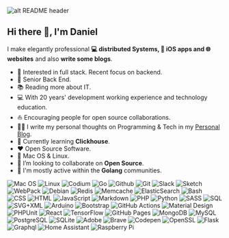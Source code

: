 ![alt README header](https://raw.githubusercontent.com/ad/ad/main/assets/header.png)

## Hi there 👋, l'm Daniel

I make elegantly professional **💻 distributed Systems, 📱 iOS apps and 🌐 websites** and also **write some blogs**.

- 🧐   Interested in full stack. Recent focus on backend.
- 💼   Senior Back End.
- 📚   Reading more about IT.
- 💻   With 20 years' development working experience and technology education.
- ⛵   Encouraging people for open source collaborations.
- ✍🏻   I write my personal thoughts on Programming & Tech in my [Personal Blog](https://blog.apatin.ru/).
- 🌱   Currently learning **Clickhouse**.
- ❤️   Open Source Software.
- 🐧   Mac OS & Linux.
- 👯   I’m looking to collaborate on **Open Source**.
- 💬   I'm mostly active within the **Golang** communities.

<p>
  <p>
    <img alt="Mac OS" src="https://img.shields.io/badge/OS-macOS-informational?style=flat-square&logo=apple&logoColor=white"/>
    <img alt="Linux" src="https://img.shields.io/badge/OS-Linux-informational?style=flat-square&logo=linux&logoColor=white"/>
    <img alt="Codium" src="https://img.shields.io/badge/-VS%20Code-007ACC?style=flat-square&logo=visual-studio-code"/>
    <img alt="Go" src="https://img.shields.io/badge/-go-informational?style=flat-square&logo=go&logoColor=white">
    <img alt="Github" src="https://img.shields.io/badge/-Github-181717?style=flat-square&logo=GitHub&logoColor=white"/>
    <img alt="Git" src="https://img.shields.io/badge/-Git-F44D27?style=flat-square&logo=Git&logoColor=white"/>
    <img alt="Slack" src="https://img.shields.io/badge/-Slack-E01563?style=flat-square&logo=Slack&logoColor=white"/>
    <img alt="Sketch" src="https://img.shields.io/badge/-Sketch-FA6400?style=flat-square&logo=Sketch&logoColor=white"/>
    <img alt="WebPack" src="https://img.shields.io/badge/-WebPack-1C78C0?style=flat-square&logo=WebPack&logoColor=white"/>
    <img alt="Debian" src="https://img.shields.io/badge/-Debian-A80030?style=flat-square&logo=Debian&logoColor=white"/>
    <img alt="Redis" src="https://img.shields.io/badge/-Redis-black?style=flat-square&logo=Redis"/>
    <img alt="Memcache" src="https://img.shields.io/badge/-Memcache-Black?style=flat-square"/>
    <img alt="ElasticSearch" src="https://img.shields.io/badge/-ElasticSearch-005571?style=flat-square&logo=elasticsearch"/>
    <img alt="Bash" src="https://img.shields.io/badge/Bash-121011.svg?logo=gnu-bash&logoColor=white">
    <img alt="CSS" src="https://img.shields.io/badge/CSS-1572B6.svg?logo=css3&logoColor=white">
    <img alt="HTML" src="https://img.shields.io/badge/HTML-E34F26.svg?logo=html5&logoColor=white">
    <img alt="JavaScript" src="https://img.shields.io/badge/JavaScript-F7DF1E.svg?logo=javascript&logoColor=black">
    <img alt="Markdown" src="https://img.shields.io/badge/Markdown-000000.svg?logo=markdown&logoColor=white">
    <img alt="PHP" src="https://img.shields.io/badge/PHP-777BB4.svg?logo=php&logoColor=white">
    <img alt="Python" src="https://img.shields.io/badge/Python-14354C.svg?logo=python&logoColor=white">
    <img alt="SASS" src="https://img.shields.io/badge/Sass-hotpink.svg?logo=SASS&logoColor=white">
    <img alt="SQL" src="https://custom-icon-badges.herokuapp.com/badge/SQL-025E8C.svg?logo=database&logoColor=white">
    <img alt="SVG+XML" src="https://img.shields.io/badge/SVG%2BXML-e0982c.svg?logo=svg&logoColor=white">
    <img alt="Arduino" src="https://img.shields.io/badge/-Arduino-00979D?logo=Arduino&logoColor=white">
    <img alt="Bootstrap" src="https://img.shields.io/badge/Bootstrap-7952B3.svg?logo=bootstrap&logoColor=white">
    <img alt="GitHub Actions" src="https://img.shields.io/badge/GitHub%20Actions-2671E5.svg?logo=github%20actions&logoColor=white">
    <img alt="Material Design" src="https://img.shields.io/badge/Material%20Design-0081CB.svg?logo=material-design&logoColor=white">
    <img alt="PHPUnit" src="https://custom-icon-badges.herokuapp.com/badge/PHPUnit-366488.svg?logo=test-tube&logoColor=white">
    <img alt="React" src="https://img.shields.io/badge/React-20232a.svg?logo=react&logoColor=%2361DAFB">
    <img alt="TensorFlow" src="https://img.shields.io/badge/TensorFlow-FF6F00.svg?logo=TensorFlow&logoColor=white">
    <img alt="GitHub Pages" src="https://img.shields.io/badge/GitHub%20Pages-327FC7.svg?logo=github&logoColor=white">
    <img alt="MongoDB" src ="https://img.shields.io/badge/MongoDB-4ea94b.svg?logo=mongodb&logoColor=white">
    <img alt="MySQL" src="https://img.shields.io/badge/MySQL-00f.svg?logo=mysql&logoColor=white">
    <img alt="PostgreSQL" src ="https://img.shields.io/badge/PostgreSQL-316192.svg?logo=postgresql&logoColor=white">
    <img alt="SQLite" src ="https://img.shields.io/badge/SQLite-07405e.svg?logo=sqlite&logoColor=white">
    <img alt="Adobe" src="https://img.shields.io/badge/Adobe-FF0000.svg?logo=adobe&logoColor=white">
    <img alt="Brave" src="https://img.shields.io/badge/-Brave-FB542B?logo=brave&logoColor=white">
    <img alt="Codepen" src="https://img.shields.io/badge/Codepen-000000.svg?logo=codepen&logoColor=white">
    <img alt="OpenSSL" src="https://img.shields.io/badge/OpenSSL-black?logo=openssl">
    <img alt="Flask" src="https://img.shields.io/badge/-flask-000000?logo=Flask&logoColor=white">
    <img alt="Graphql" src="https://img.shields.io/badge/-Graphql-E10098?logo=Graphql&logoColor=white">
    <img alt="Home Assistant" src="https://img.shields.io/badge/-Home%20Assistant-41bdf5?logo=Home+Assistant&style=flat&logoColor=white"/>
    <img alt="Raspberry Pi" src="https://img.shields.io/badge/-Raspberry%20Pi-C51A4A?style=flat-square&logo=Raspberry-Pi"/>
  </p>
</p>

